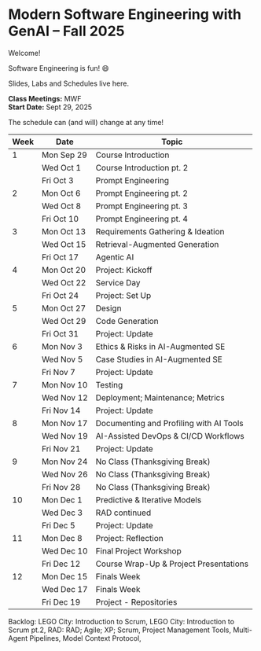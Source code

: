 # Modern Software Engineering with GenAI – Fall 2025

Welcome!

Software Engineering is fun! 😄

Slides, Labs and Schedules live here.

**Class Meetings:** MWF  
**Start Date:** Sept 29, 2025  

The schedule can (and will) change at any time!

| Week | Date       | Topic                                         |
|------|------------|-----------------------------------------------|
| 1    | Mon Sep 29 | Course Introduction                           |
|      | Wed Oct 1  | Course Introduction pt. 2                     |
|      | Fri Oct 3  | Prompt Engineering                            |
| 2    | Mon Oct 6  | Prompt Engineering pt. 2                      |
|      | Wed Oct 8  | Prompt Engineering pt. 3                      |
|      | Fri Oct 10 | Prompt Engineering pt. 4                      |
| 3    | Mon Oct 13 | Requirements Gathering & Ideation             |
|      | Wed Oct 15 | Retrieval-Augmented Generation                |
|      | Fri Oct 17 | Agentic AI                                    |
| 4    | Mon Oct 20 | Project: Kickoff                              |
|      | Wed Oct 22 | Service Day                                   |
|      | Fri Oct 24 | Project: Set Up                               |
| 5    | Mon Oct 27 | Design                                        |
|      | Wed Oct 29 | Code Generation                               |
|      | Fri Oct 31 | Project: Update                               |
| 6    | Mon Nov 3  | Ethics & Risks in AI-Augmented SE             |
|      | Wed Nov 5  | Case Studies in AI-Augmented SE               |
|      | Fri Nov 7  | Project: Update                               |
| 7    | Mon Nov 10 | Testing                                       |
|      | Wed Nov 12 | Deployment; Maintenance; Metrics              |
|      | Fri Nov 14 | Project: Update                               |
| 8    | Mon Nov 17 | Documenting and Profiling with AI Tools       |
|      | Wed Nov 19 | AI-Assisted DevOps & CI/CD Workflows          |
|      | Fri Nov 21 | Project: Update                               |
| 9    | Mon Nov 24 | No Class (Thanksgiving Break)                 |
|      | Wed Nov 26 | No Class (Thanksgiving Break)                 |
|      | Fri Nov 28 | No Class (Thanksgiving Break)                 |
| 10   | Mon Dec 1  | Predictive & Iterative Models                 |
|      | Wed Dec 3  | RAD continued                                 |
|      | Fri Dec 5  | Project: Update                               |
| 11   | Mon Dec 8  | Project: Reflection                           |
|      | Wed Dec 10 | Final Project Workshop                        |
|      | Fri Dec 12 | Course Wrap-Up & Project Presentations        |
| 12   | Mon Dec 15 | Finals Week                                   |
|      | Wed Dec 17 | Finals Week                                   |
|      | Fri Dec 19 | Project - Repositories                        |


Backlog: LEGO City: Introduction to Scrum, LEGO City: Introduction to Scrum pt.2, RAD: RAD; Agile; XP; Scrum, Project Management Tools, Multi-Agent Pipelines, Model Context Protocol, 